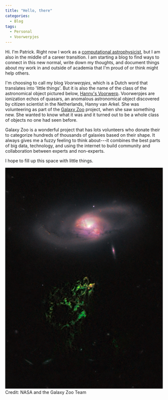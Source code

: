 ```yaml
---
title: "Hello, there"
categories:
  - Blog
tags:
  - Personal
  - Voorwerpjes
---
```




Hi. I'm Patrick. Right now I work as a [computational
astrophysicist](https://web.astro.princeton.edu/people/patrick-crumley), but I
am also in the middle of a career transition. I am starting a blog to find ways
to connect in this new normal, write down my thoughts, and document things about
my work in and outside of academia that I'm proud of or think might help others.

I'm choosing to call my blog *Voorwerpjes*, which is a Dutch word that
translates into 'little things'. But it is also the name of the class of the
astronomical object pictured below, [Hanny's
Voorwerp](https://en.wikipedia.org/wiki/Hanny%27s_Voorwerp). Voorwerpjes are
ionization echos of quasars, an anomalous astronomical object discovered by
citizen scientist in the Netherlands, Hanny van Arkel. She was volunteering as
part of the [Galaxy
Zoo](https://www.zooniverse.org/projects/zookeeper/galaxy-zoo/) project, when
she saw something new. She wanted to know what it was and it turned out to be a
whole class of objects no one had seen before.


Galaxy Zoo is a wonderful project that has lots volunteers who donate their to
categorize hundreds of thousands of galaxies based on their shape. It always
gives me a fuzzy feeling to think about---it combines the best parts of big data,
technology, and using the internet to build community and collaboration between
experts and non-experts.

I hope to fill up this space with little things.

![Hanny's Voorwerp, credit to NASA](/assets/images/hannys_voorwerp.jpg)
Credit: NASA and the Galaxy Zoo Team
